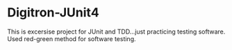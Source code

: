 # Digitron-JUnit4
This is excersise project for JUnit and TDD...just practicing testing software. Used red-green method for software testing.
